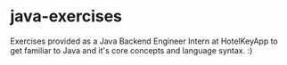 # java-exercises
Exercises provided as a Java Backend Engineer Intern at HotelKeyApp to get familiar to Java and it's core concepts and language syntax.
:)
